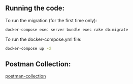 ## Running the code:

To run the migration (for the first time only):
```bash
docker-compose exec server bundle exec rake db:migrate 
```

To run the docker-compose.yml file:
```bash
docker-compose up -d
```

## Postman Collection:
[postman-collection](./documentation/chat-system.postman_collection.json)